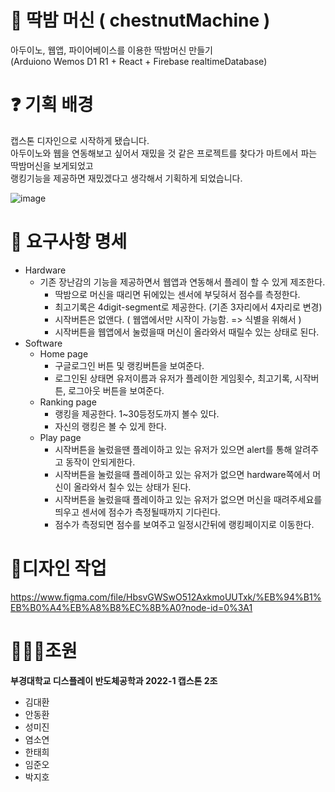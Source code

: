 # 🥊 딱밤 머신 ( chestnutMachine )

아두이노, 웹앱, 파이어베이스를 이용한 딱밤머신 만들기<br/>
(Arduiono Wemos D1 R1 + React + Firebase realtimeDatabase)



# ❓ 기획 배경

캡스톤 디자인으로 시작하게 됐습니다.<br/>
아두이노와 웹을 연동해보고 싶어서 재밌을 것 같은 프로젝트를 찾다가 마트에서 파는 딱밤머신을 보게되었고<br/>
랭킹기능을 제공하면 재밌겠다고 생각해서 기획하게 되었습니다.


![image](https://user-images.githubusercontent.com/53414542/159893511-62be50c0-1a69-4eea-bb1e-fee4f87fe42d.png)


# 📃 요구사항 명세

- Hardware
  - 기존 장난감의 기능을 제공하면서 웹앱과 연동해서 플레이 할 수 있게 제조한다.
     - 딱밤으로 머신을 때리면 뒤에있는 센서에 부딪혀서 점수를 측정한다.
     - 최고기록은 4digit-segment로 제공한다. (기존 3자리에서 4자리로 변경)
     - 시작버튼은 없앤다. ( 웹앱에서만 시작이 가능함. => 식별을 위해서 )
     - 시작버튼을 웹앱에서 눌렀을때 머신이 올라와서 때릴수 있는 상태로 된다.
- Software
  - Home page
    - 구글로그인 버튼 및 랭킹버튼을 보여준다.
    - 로그인된 상태면 유저이름과 유저가 플레이한 게임횟수, 최고기록, 시작버튼, 로그아웃 버튼을 보여준다.
  - Ranking page 
    - 랭킹을 제공한다. 1~30등정도까지 볼수 있다.
    - 자신의 랭킹은 볼 수 있게 한다.
  - Play page
    - 시작버튼을 눌렀을땐 플레이하고 있는 유저가 있으면 alert를 통해 알려주고 동작이 안되게한다.
    - 시작버튼을 눌렀을때 플레이하고 있는 유저가 없으면 hardware쪽에서 머신이 올라와서 칠수 있는 상태가 된다.
    - 시작버튼을 눌렀을때 플레이하고 있는 유저가 없으면 머신을 때려주세요를 띄우고 센서에 점수가 측정될때까지 기다린다.
    - 점수가 측정되면 점수를 보여주고 일정시간뒤에 랭킹페이지로 이동한다.
 

# 🎨디자인 작업
https://www.figma.com/file/HbsvGWSwO512AxkmoUUTxk/%EB%94%B1%EB%B0%A4%EB%A8%B8%EC%8B%A0?node-id=0%3A1


# 👩‍👧‍👧조원
**부경대학교 디스플레이 반도체공학과 2022-1 캡스톤 2조**
- 김대환
- 안동환
- 성미진
- 염소연
- 한태희
- 임준오
- 박지호

